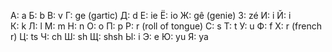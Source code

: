 А: a
Б: b
В: v
Г:  ge (gartic)
Д: d
Е: ie
Ё: io
Ж: gê (genie)
З: zé
И: i
Й: i  
К: k 
Л: l
М: m
Н: n
О: o
П: p
Р: r (roll of tongue)
С: s
Т: t
У: u
Ф: f
Х: r (french r)
Ц: ts
Ч: ch
Ш: sh
Щ: shsh
Ы: i
Э: e
Ю: yu
Я: ya